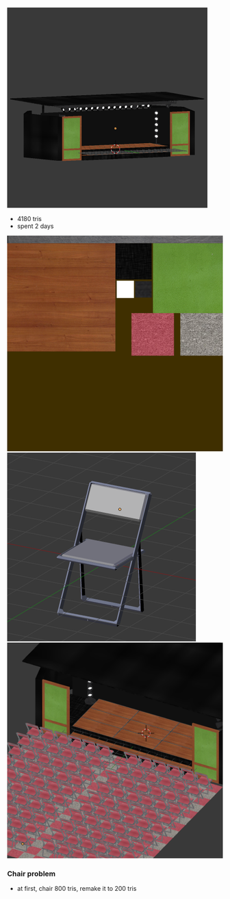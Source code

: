 ![](./output.png)

* 4180 tris
* spent 2 days

![](./stage00.png)
![](./pipe-chair.png)
![](./chairs.png)

### Chair problem

* at first, chair 800 tris, remake it to 200 tris